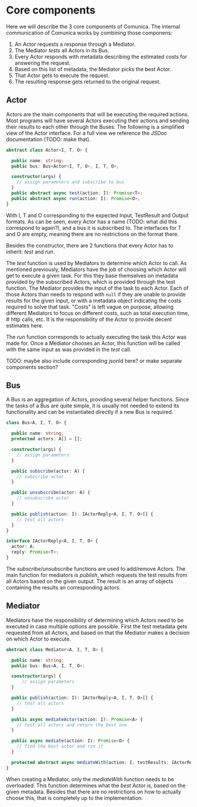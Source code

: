 # Core components

Here we will describe the 3 core components of Comunica.
The internal communication of Comunica works by combining those componens:

1. An Actor requests a response through a Mediator.
2. The Mediator *tests* all Actors in its Bus.
3. Every Actor responds with metadata describing the estimated costs for answering the request.
4. Based on this list of metadata, the Mediator picks the best Actor.
5. That Actor gets to execute the request.
6. The resulting response gets returned to the original request.

## Actor

Actors are the main components that will be executing the required actions.
Most programs will have several Actors executing their actions
and sending their results to each other through the Buses.
The following is a simplified view of the Actor interface.
For a full view we reference the JSDoc documentation (TODO: make that).

```typescript
abstract class Actor<I, T, O> {

  public name: string;
  public bus: Bus<Actor<I, T, O>, I, T, O>;

  constructor(args) {
    // assign parameters and subscribe to bus
  }
  public abstract async test(action: I): Promise<T>;
  public abstract async run(action: I): Promise<O>;
}
```

With I, T and O corresponding to the expected Input, TestResult and Output formats.
As can be seen, every Actor has a name (TODO: what did this correspond to again?),
and a bus it is subscribed to.
The interfaces for T and O are empty, meaning there are no restrictions on the format there.

Besides the constructor, there are 2 functions that every Actor has to inherit: *test* and *run*.

The *test* function is used by Mediators to determine which Actor to call.
As mentioned previously, Mediators have the job of choosing
which Actor will get to execute a given task.
For this they base themselves on metadata provided by the subscribed Actors,
which is provided through the test function.
The Mediator provides the input of the task to each Actor.
Each of those Actors than needs to respond with `null`
if they are unable to provide results for the given input,
or with a metadata object indicating the costs required to solve that task.
"Costs" is left vague on purpose, allowing different Mediators to focus on different costs,
such as total execution time, # http calls, etc.
It is the responsibility of the Actor to provide decent estimates here.

The *run* function corresponds to actually executing the task this Actor was made for.
Once a Mediator chooses an Actor, this function will be called with the same input as was provided
in the *test* call.

TODO: maybe also include corresponding jsonld here? or make separate components section?

## Bus

A Bus is an aggregation of Actors,
providing several helper functions.
Since the tasks of a Bus are quite simple,
it is usually not needed to extend its functionality
and can be instantiated directly if a new Bus is required.

```typescript
class Bus<A, I, T, O> {

  public name: string;
  protected actors: A[] = [];

  constructor(args) {
    // assign parameters
  }

  public subscribe(actor: A) {
    // subscribe actor
  }

  public unsubscribe(actor: A) {
    // unsubscribe actor
  }

  public publish(action: I): IActorReply<A, I, T, O>[] {
    // test all actors
  }
}

interface IActorReply<A, I, T, O> {
  actor: A;
  reply: Promise<T>;
}
```

The *subscribe*/*unsubscribe* functions are used to add/remove Actors.
The main function for mediators is *publish*,
which requests the test results from all Actors based on the given output.
The result is an array of objects containing the results an corresponding actors.

## Mediator

Mediators have the responsibility of determining which Actors need to be executed
in case multiple options are possible.
First the test metadata gets requested from all Actors,
and based on that the Mediator makes a decision on which Actor to execute.

```typescript
abstract class Mediator<A, I, T, O> {

  public name: string;
  public bus: Bus<A, I, T, O>;

  constructor(args) {
      // assign parameters
  }

  public publish(action: I): IActorReply<A, I, T, O>[] {
    // test all actors
  }

  public async mediateActor(action: I): Promise<A> {
    // test all actors and return the best one
  }

  public async mediate(action: I): Promise<O> {
    // find the best actor and run it
  }

  protected abstract async mediateWith(action: I, testResults: IActorReply<A, I, T, O>[]): Promise<A>;
}
```

When creating a Mediator, only the *mediateWith* function needs to be overloaded.
This function determines what the *best* Actor is, based on the given metadata.
Besides that there are no restrictions on how to actually choose this,
that is completely up to the implementation.